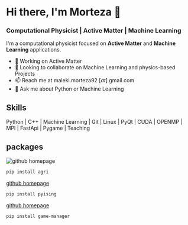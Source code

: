 # Hi there, I'm Morteza 👋

### Computational Physicist | Active Matter | Machine Learning

I'm a computational physicist focused on **Active Matter** and **Machine Learning** applications.

- 🔭 Working on Active Matter
- 👯 Looking to collaborate on Machine Learning and physics-based Projects
- 📫 Reach me at maleki.morteza92 [_at_] gmail.com
- 💬 Ask me about Python or Machine Learning

## Skills
Python | C++ | Machine Learning | Git | Linux | PyQt | CUDA | OPENMP | MPI | FastApi | Pygame | Teaching


## packages

![github homepage](https://github.com/mmaleki92/agri)

```bash
pip install agri
```

[github homepage](https://github.com/mmaleki92/pyising)
```bash
pip install pyising
```

[github homepage](https://github.com/mmaleki92/GameManager)
```bash
pip install game-manager
```

